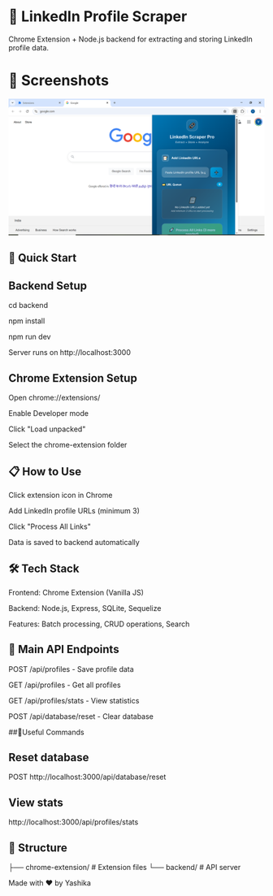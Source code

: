 # 🔗 LinkedIn Profile Scraper
Chrome Extension + Node.js backend for extracting and storing LinkedIn profile data.

# 📸 Screenshots
![Extension Screenshot](./screenshots/Chrome-Extension-UI.png)



## 🚀 Quick Start 
## Backend Setup

cd backend

npm install

npm run dev

Server runs on http://localhost:3000

## Chrome Extension Setup
Open chrome://extensions/

Enable Developer mode

Click "Load unpacked"

Select the chrome-extension folder
## 📋 How to Use
Click extension icon in Chrome

Add LinkedIn profile URLs (minimum 3)

Click "Process All Links"

Data is saved to backend automatically
## 🛠️ Tech Stack
Frontend: Chrome Extension (Vanilla JS)

Backend: Node.js, Express, SQLite, Sequelize

Features: Batch processing, CRUD operations, Search

## 📡 Main API Endpoints
POST /api/profiles - Save profile data

GET /api/profiles - Get all profiles

GET /api/profiles/stats - View statistics

POST /api/database/reset - Clear database

##🧹Useful Commands
## Reset database
 POST http://localhost:3000/api/database/reset

## View stats
http://localhost:3000/api/profiles/stats
## 📁 Structure
├── chrome-extension/   # Extension files
└── backend/           # API server


Made with ❤️ by Yashika

